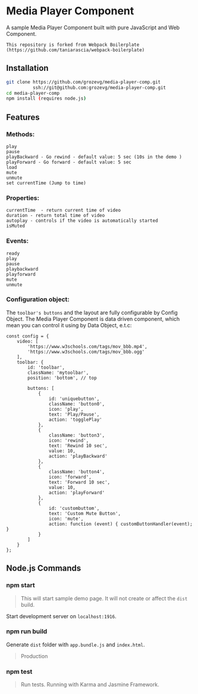 # Media Player Component

A sample Media Player Component built with pure JavaScript and Web Component.

```
This repository is forked from Webpack Boilerplate (https://github.com/taniarascia/webpack-boilerplate)
```

## Installation

```bash
git clone https://github.com/grozevg/media-player-comp.git
          ssh://git@github.com:grozevg/media-player-comp.git
cd media-player-comp
npm install (requires node.js)
```

## Features
### Methods:
```
play
pause
playBackward - Go rewind - default value: 5 sec (10s in the demo )
playForward - Go forward - default value: 5 sec 
load
mute
unmute
set currentTime (Jump to time)
```
### Properties:
```
currentTime  - return current time of video
duration - return total time of video
autoplay - controls if the video is automatically started
isMuted
```
### Events:
```
ready
play
pause
playbackward
playforward
mute
unmute
```

### Configuration object:
The `toolbar's buttons` and the layout are fully configurable by Config Object. The Media Player Component is data driven component, which mean you can control it using by Data Object, e.t.c:
```
const config = {
	video: [
		'https://www.w3schools.com/tags/mov_bbb.mp4',
		'https://www.w3schools.com/tags/mov_bbb.ogg'
	],
	toolbar: {
		id: 'toolbar',
		className: 'mytoolbar',
		position: 'bottom', // top

		buttons: [
			{
				id: 'uniquebutton',
				className: 'button0',
				icon: 'play',
				text: 'Play/Pause',
				action: 'togglePlay'
			},
			{
				className: 'button3',
				icon: 'rewind',
				text: 'Rewind 10 sec',
				value: 10,
				action: 'playBackward'
			},
			{
				className: 'button4',
				icon: 'forward',
				text: 'Forward 10 sec',
				value: 10,
				action: 'playForward'
			},
			{
				id: 'custombuttom',
				text: 'Custom Mute Button',
				icon: 'mute',
				action: function (event) { customButtonHandler(event); }
			}
		]
	}
};
```

## Node.js Commands

### npm start

> This will start sample demo page. It will not create or affect the `dist` build.

Start development server on `localhost:1916`.

### npm run build

Generate `dist` folder with `app.bundle.js` and `index.html`.
> Production

### npm test

> Run tests. Running with Karma and Jasmine Framework. 
